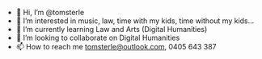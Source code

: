 - 👋 Hi, I’m @tomsterle
- 👀 I’m interested in music, law, time with my kids, time without my kids...
- 🌱 I’m currently learning Law and Arts (Digital Humanities)
- 💞️ I’m looking to collaborate on Digital Humanities
- 📫 How to reach me tomsterle@outlook.com, 0405 643 387

<!---
tomsterle/tomsterle is a ✨ special ✨ repository because its `README.md` (this file) appears on your GitHub profile.
You can click the Preview link to take a look at your changes.
--->
